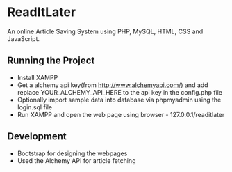 ReadItLater
================
An online Article Saving System using PHP, MySQL, HTML, CSS and JavaScript. 

Running the Project
-------------------

* Install XAMPP
* Get a alchemy api key(from http://www.alchemyapi.com/) and add replace YOUR_ALCHEMY_API_HERE to the api key in the config.php file
* Optionally import sample data into database via phpmyadmin using the login.sql file
* Run XAMPP and open the web page using browser - 127.0.0.1/readitlater

Development
-----------

* Bootstrap for designing the webpages
* Used the Alchemy API for article fetching